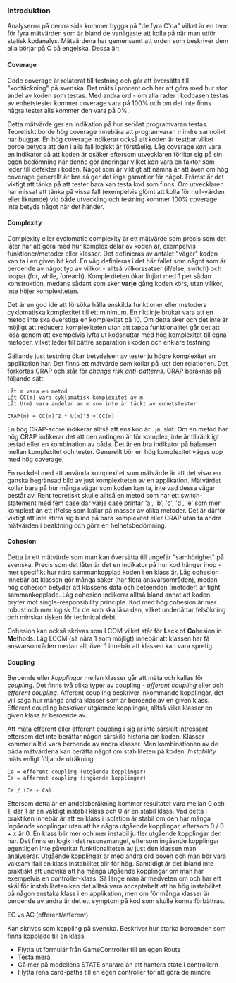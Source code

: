 ### Introduktion
Analyserna på denna sida kommer bygga på "de fyra C'na" vilket är en term för fyra mätvärden som är bland de 
vanligaste att kolla på när man utför statisk kodanalys. Mätvärdena har gemensamt att orden som beskriver dem alla 
börjar på C på engelska. Dessa är:

#### Coverage
Code coverage är relaterat till testning och går att översätta till "kodtäckning" på svenska. Det mäts i procent och 
har att göra med hur stor andel av koden som testas. Med andra ord - om alla rader i kodbasen testas av enhetstester 
kommer coverage vara på 100% och om det inte finns några tester alls kommer den vara på 0%.

Detta mätvärde ger en indikation på hur seriöst programvaran testas. Teoretiskt borde hög coverage innebära att 
programvaran mindre sannolikt har buggar. En hög coverage indikerar också att koden är testbar vilket borde betyda 
att den i alla fall logiskt är förståelig. Låg coverage *kan* vara en indikator på att koden är osäker eftersom 
utvecklaren förlitar sig på sin egen bedömning när denne gör ändringar vilket *kan* vara en faktor som leder till 
defekter i koden. Något som är viktigt att nämna är att även om hög coverage generellt är bra så ger det inga 
garantier för något. Främst är det viktigt att tänka på att tester bara kan testa kod som finns. Om utvecklaren har 
missat att tänka på vissa fall (exempelvis glömt att kolla för null-värden eller liknande) vid både utveckling och 
testning kommer 100% coverage inte betyda något när det händer.

#### Complexity
Complexity eller cyclomatic complexity är ett mätvärde som precis som det låter har att göra med hur komplex delar 
av koden är, exempelvis funktioner/metoder eller klasser. Det definieras av antalet "vägar" koden kan ta i en given 
bit kod. En väg definieras i det här fallet som något som är beroende av något typ av villkor - alltså villkorssatser 
(if/else, switch) och loopar (for, while, foreach). Komplexiteten ökar linjärt med 1 per sådan konstruktion, medans 
sådant som sker **varje** gång koden körs, utan villkor, inte höjer komplexiteten.

Det är en god idé att försöka hålla enskilda funktioner eller metoders cyklomatiska komplexitet till ett minimum. En 
riktlinje brukar vara att en metod inte ska överstiga en komplexitet på 10. Om detta sker och det inte är möjligt 
att reducera komplexiteten utan att tappa funktionalitet går det att lösa genom att exempelvis lyfta ut kodsnuttar med 
hög komplexitet till egna metoder, vilket leder till bättre separation i koden och enklare testning. 

Gällande just testning ökar betydelsen av tester ju högre komplexitet en applikation har. Det finns ett mätvärde som 
kollar på just den relationen. Det förkortas CRAP och står för *change risk anti-patterns*. CRAP beräknas på följande 
sätt:

```
Låt m vara en metod
Låt CC(m) vara cyklomatisk komplexitet av m
Låt U(m) vara andelen av m som inte är täckt av enhetstester

CRAP(m) = CC(m)^2 * U(m)^3 + CC(m)
```

En hög CRAP-score indikerar alltså att ens kod är...ja, skit. Om en metod har hög CRAP indikerar det att den 
antingen är för komplex, inte är tillräckligt testad eller en kombination av båda. Det är en bra indikator på 
balansen mellan komplexitet och tester. Generellt bör en hög komplexitet vägas upp med hög coverage. 

En nackdel med att använda komplexitet som mätvärde är att det visar en ganska begränsad bild av just komplexiteten 
av en applikation. Mätvärdet kollar bara på hur många vägar som koden kan ta, inte vad dessa vägar består av. Rent 
teoretiskt skulle alltså en metod som har ett switch-statement med fem case där varje case printar 'a', 'b', 'c', 
'd', 'e' som mer komplext än ett if/else som kallar på massor av olika metoder. Det är därför viktigt att inte 
stirra sig blind på bara komplexitet eller CRAP utan ta andra mätvärden i beaktning och göra en helhetsbedömning.

#### Cohesion
Detta är ett mätvärde som man kan översätta till ungefär "samhörighet" på svenska. Precis som det låter är det en 
indikator på hur kod hänger ihop - mer specifikt hur nära sammankopplad koden i en klass är. Låg cohesion innebär 
att klassen gör många saker (har flera ansvarsområden), medan hög cohesion betyder att klassens data och beteenden 
(metoder) är tight sammankopplade. Låg cohesion indikerar alltså bland annat att koden bryter mot single-responsibility 
principle. Kod med hög cohesion är mer robust och mer logisk för de som ska läsa den, vilket underlättar felsökning 
och minskar risken för technical debt.

Cohesion kan också skrivas som LCOM vilket står för **L**ack of **Co**hesion in **M**ethods. Låg LCOM (så nära 1 som 
möjligt) innebär att klassen har få ansvarsområden medan allt över 1 innebär att klassen kan vara spretig.

#### Coupling
Beroende eller *kopplingar* mellan klasser går att mäta och kallas för *coupling*. Det finns två olika typer av 
coupling - *afferent coupling* eller och *efferent coupling*. Afferent coupling beskriver inkommande kopplingar, det 
vill säga hur många andra klasser som är beroende av en given klass. Efferent coupling beskriver utgående kopplingar,
alltså vilka klasser en given klass är beroende av.

Att mäta efferent eller afferent coupling i sig är inte särskilt intressant eftersom det inte berättar någon 
särskild historia om koden. Klasser kommer alltid vara beroende av andra klasser. Men kombinationen av de båda 
mätvärdena kan berätta något om stabiliteten på koden. *Instability* mäts enligt följande uträkning:

```
Ce = efferent coupling (utgående kopplingar)
Ca = afferent coupling (ingående kopplingar)

Ce / (Ce + Ca)
```

Eftersom detta är en andelsberäkning kommer resultatet vara mellan 0 och 1, där 1 är en väldigt instabil klass och 0 
är en stabil klass. Vad detta i praktiken innebär är att en klass i isolation är stabil om den har många *ingående* 
kopplingar utan att ha några utgående kopplingar, eftersom 0 / 0 + x är 0. En klass blir mer och mer instabil ju 
fler utgående kopplingar den har. Det finns en logik i det resonemanget, eftersom ingående kopplingar egentligen 
inte påverkar funktionaliteten av just den klassen man analyserar. Utgående kopplingar är med andra ord boven och 
man bör vara vaksam ifall en klass instabilitet blir för hög. Samtidigt är det ibland inte praktiskt att undvika att ha 
många utgående kopplingar om man har exempelvis en controller-klass. Så länge man är medveten om och har ett skäl för 
instabiliteten kan det alltså vara acceptabelt att ha hög instabilitet på någon enstaka klass i en applikation, men 
om för många klasser är beroende av andra är det ett symptom på kod som skulle kunna förbättras. 

EC vs AC (efferent/afferent)

Kan skrivas som koppling på svenska. Beskriver hur starka beroenden som finns kopplade till en klass.

- Flytta ut formulär från GameController till en egen Route
- Testa mera
- Gå mer på modellens STATE snarare än att hantera state i controllern
- Flytta rena card-paths till en egen controller för att göra de mindre
